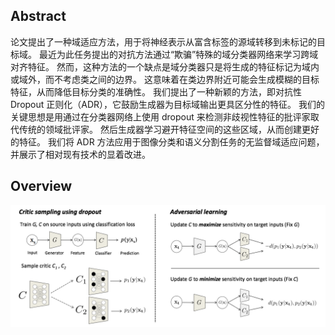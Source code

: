 ## Abstract
论文提出了一种域适应方法，用于将神经表示从富含标签的源域转移到未标记的目标域。 最近为此任务提出的对抗方法通过“欺骗”特殊的域分类器网络来学习跨域对齐特征。 然而，这种方法的一个缺点是域分类器只是将生成的特征标记为域内或域外，而不考虑类之间的边界。 这意味着在类边界附近可能会生成模糊的目标特征，从而降低目标分类的准确性。 我们提出了一种新颖的方法，即对抗性 Dropout 正则化（ADR），它鼓励生成器为目标域输出更具区分性的特征。 我们的关键思想是用通过在分类器网络上使用 dropout 来检测非歧视性特征的批评家取代传统的领域批评家。 然后生成器学习避开特征空间的这些区域，从而创建更好的特征。 我们将 ADR 方法应用于图像分类和语义分割任务的无监督域适应问题，并展示了相对现有技术的显着改进。

## Overview
![](fig2.png)



